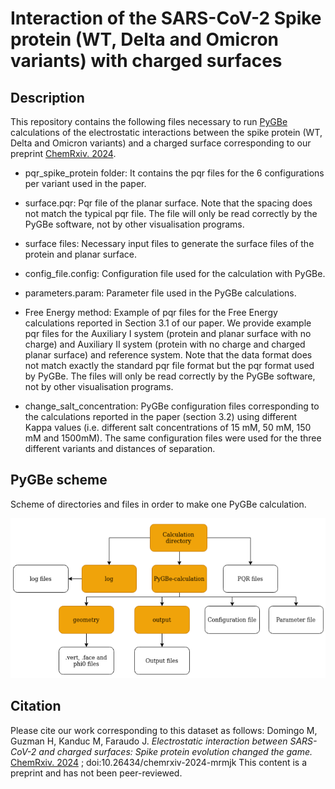 # Interaction of the SARS-CoV-2 Spike protein (WT, Delta and Omicron variants) with charged surfaces
## Description
This repository contains the following files necessary to run [PyGBe](https://github.com/pygbe/pygbe) calculations of the electrostatic interactions between the spike protein (WT, Delta and Omicron variants) and a charged surface corresponding to our preprint [ChemRxiv. 2024](https://chemrxiv.org/engage/chemrxiv/article-details/66f19a2acec5d6c142f9dbe7).


- pqr_spike_protein folder: It contains the pqr files for the 6 configurations per variant used in the paper.

- surface.pqr: Pqr file of the planar surface. Note that the spacing does not match the typical pqr file. The file will only be read correctly by the PyGBe software, not by other visualisation programs.

- surface files: Necessary input files to generate the surface files of the protein and planar surface. 
  
- config_file.config: Configuration file used for the calculation with PyGBe.

- parameters.param: Parameter file used in the PyGBe calculations.

- Free Energy method: Example of pqr files for the Free Energy calculations reported in Section 3.1 of our paper. We provide example pqr files for the Auxiliary I system (protein and planar surface with no charge) and Auxiliary II system (protein with no charge and charged planar surface) and reference system. Note that the data format does not match exactly the standard pqr file format but the pqr format used by PyGBe. The files will only be read correctly by the PyGBe software, not by other visualisation programs.
  
- change_salt_concentration: PyGBe configuration files corresponding to the calculations reported in the paper (section 3.2) using different Kappa values (i.e. different salt concentrations of 15 mM, 50 mM, 150 mM and 1500mM). The same configuration files were used for the three different variants and distances of separation.

## PyGBe scheme

Scheme of directories and files in order to make one PyGBe calculation.

![alt text](https://github.com/soft-matter-theory-at-icmab-csic/spike_surface_electrostatics/blob/main/pygbe.drawio_white.png?raw=true)


## Citation

Please cite our work corresponding to this dataset as follows:
Domingo M, Guzman H, Kanduc M, Faraudo J. *Electrostatic interaction between SARS-CoV-2 and charged surfaces: Spike protein evolution changed the game.* [ChemRxiv. 2024](https://chemrxiv.org/engage/chemrxiv/article-details/66f19a2acec5d6c142f9dbe7) ; doi:10.26434/chemrxiv-2024-mrmjk This content is a preprint and has not been peer-reviewed.
